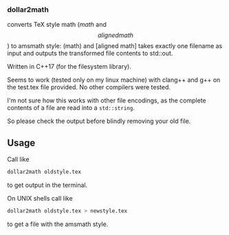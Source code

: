 ### dollar2math
converts TeX style math ($math$ and $$aligned math$$) to amsmath style: \(math\)
and \[aligned math\] takes exactly one filename as input and outputs the
transformed file contents to std::out.

Written in C++17 (for the filesystem library).

Seems to work (tested only on my linux machine) with clang++ and g++ on the test.tex file provided.
No other compilers were tested.

I'm not sure how this works with other file encodings, as the complete contents
of a file are read into a `std::string`.

So please check the output before blindly removing your old file.

## Usage
Call like

```sh
dollar2math oldstyle.tex
```

to get output in the terminal.

On UNIX shells call like

```sh
dollar2math oldstyle.tex > newstyle.tex
```
to get a file with the amsmath style.
